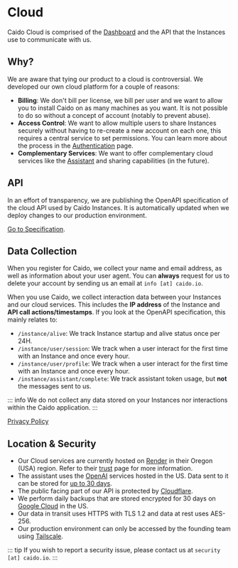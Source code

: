 # Cloud

Caido Cloud is comprised of the [Dashboard](https://dashboard.caido.io) and the API that the Instances use to communicate with us.

## Why?

We are aware that tying our product to a cloud is controversial. We developed our own cloud platform for a couple of reasons:

- **Billing**: We don't bill per license, we bill per user and we want to allow you to install Caido on as many machines as you want. It is not possible to do so without a concept of account (notably to prevent abuse).
- **Access Control**: We want to allow multiple users to share Instances securely without having to re-create a new account on each one, this requires a central service to set permissions. You can learn more about the process in the [Authentication](./authentication.md) page.
- **Complementary Services**: We want to offer complementary cloud services like the [Assistant](/reference/features/testing/assistant.md) and sharing capabilities (in the future).

## API

In an effort of transparency, we are publishing the OpenAPI specification of the cloud API used by Caido Instances. It is automatically updated when we deploy changes to our production environment.

[Go to Specification](https://github.com/caido/caido/blob/main/api/cloud_instance.yaml).

## Data Collection

When you register for Caido, we collect your name and email address, as well as information about your user agent. You can **always** request for us to delete your account by sending us an email at `info [at] caido.io`.

When you use Caido, we collect interaction data between your Instances and our cloud services. This includes the **IP address** of the Instance and **API call actions/timestamps**. If you look at the OpenAPI specification, this mainly relates to:

- `/instance/alive`: We track Instance startup and alive status once per 24H.
- `/instance/user/session`: We track when a user interact for the first time with an Instance and once every hour.
- `/instance/user/profile`: We track when a user interact for the first time with an Instance and once every hour.
- `/instance/assistant/complete`: We track assistant token usage, but **not** the messages sent to us.

::: info
We do not collect any data stored on your Instances nor interactions within the Caido application.
:::

[Privacy Policy](https://caido.io/privacy)

## Location & Security

- Our Cloud services are currently hosted on [Render](https://render.com) in their Oregon (USA) region. Refer to their [trust](https://trust.render.com/) page for more information.
- The assistant uses the [OpenAI](https://openai.com) services hosted in the US. Data sent to it can be stored for [up to 30 days](https://platform.openai.com/docs/models/how-we-use-your-data).
- The public facing part of our API is protected by [Cloudflare](https://cloudflare.com).
- We perform daily backups that are stored encrypted for 30 days on [Google Cloud](https://cloud.google.com/) in the US.
- Our data in transit uses HTTPS with TLS 1.2 and data at rest uses AES-256.
- Our production environment can only be accessed by the founding team using [Tailscale](https://tailscale.com).

::: tip
If you wish to report a security issue, please contact us at `security [at] caido.io`.
:::
